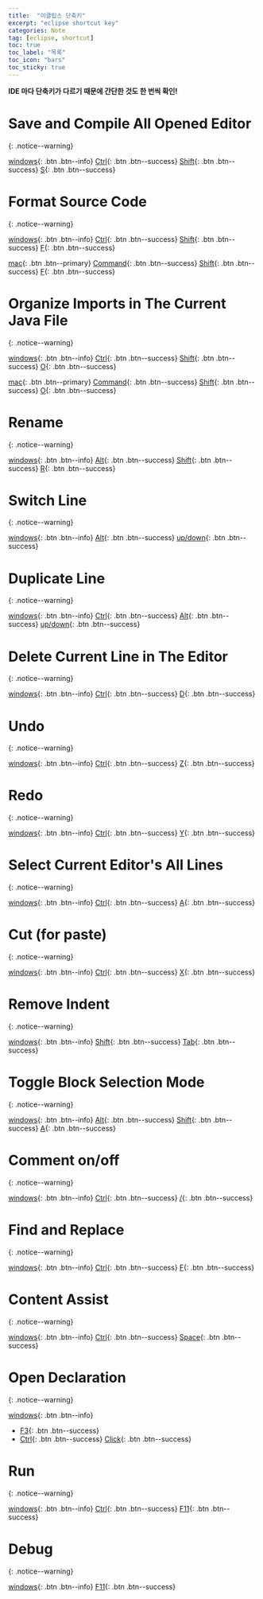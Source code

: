 ```yaml
---
title:  "이클립스 단축키"
excerpt: "eclipse shortcut key"
categories: Note
tag: [eclipse, shortcut]
toc: true
toc_label: "목록"
toc_icon: "bars"
toc_sticky: true
---
```


**IDE 마다 단축키가 다르기 때문에 간단한 것도 한 번씩 확인!**

# Save and Compile All Opened Editor
{: .notice--warning}

[windows](){: .btn .btn--info}
[Ctrl](){: .btn .btn--success}
[Shift](){: .btn .btn--success} 
[S](){: .btn .btn--success}

# Format Source Code
{: .notice--warning}

[windows](){: .btn .btn--info}
[Ctrl](){: .btn .btn--success}
[Shift](){: .btn .btn--success} 
[F](){: .btn .btn--success}

[mac](){: .btn .btn--primary}
[Command](){: .btn .btn--success}
[Shift](){: .btn .btn--success}
[F](){: .btn .btn--success}

# Organize Imports in The Current Java File
{: .notice--warning}

[windows](){: .btn .btn--info}
[Ctrl](){: .btn .btn--success}
[Shift](){: .btn .btn--success} 
[O](){: .btn .btn--success}

[mac](){: .btn .btn--primary}
[Command](){: .btn .btn--success}
[Shift](){: .btn .btn--success}
[O](){: .btn .btn--success}

# Rename
{: .notice--warning}

[windows](){: .btn .btn--info}
[Alt](){: .btn .btn--success}
[Shift](){: .btn .btn--success} 
[R](){: .btn .btn--success}

# Switch Line
{: .notice--warning}

[windows](){: .btn .btn--info}
[Alt](){: .btn .btn--success} 
[up/down](){: .btn .btn--success}

# Duplicate Line
{: .notice--warning}

[windows](){: .btn .btn--info}
[Ctrl](){: .btn .btn--success}
[Alt](){: .btn .btn--success} 
[up/down](){: .btn .btn--success}

# Delete Current Line in The Editor
{: .notice--warning}

[windows](){: .btn .btn--info}
[Ctrl](){: .btn .btn--success}
[D](){: .btn .btn--success} 

# Undo
{: .notice--warning}

[windows](){: .btn .btn--info}
[Ctrl](){: .btn .btn--success}
[Z](){: .btn .btn--success} 

# Redo
{: .notice--warning}

[windows](){: .btn .btn--info}
[Ctrl](){: .btn .btn--success}
[Y](){: .btn .btn--success} 

# Select Current Editor's All Lines
{: .notice--warning}

[windows](){: .btn .btn--info}
[Ctrl](){: .btn .btn--success}
[A](){: .btn .btn--success} 

# Cut (for paste)
{: .notice--warning}

[windows](){: .btn .btn--info}
[Ctrl](){: .btn .btn--success}
[X](){: .btn .btn--success} 

# Remove Indent
{: .notice--warning}

[windows](){: .btn .btn--info}
[Shift](){: .btn .btn--success}
[Tab](){: .btn .btn--success} 

# Toggle Block Selection Mode
{: .notice--warning}

[windows](){: .btn .btn--info}
[Alt](){: .btn .btn--success}
[Shift](){: .btn .btn--success}
[A](){: .btn .btn--success} 

# Comment on/off
{: .notice--warning}

[windows](){: .btn .btn--info}
[Ctrl](){: .btn .btn--success}
[/](){: .btn .btn--success} 

# Find and Replace
{: .notice--warning}

[windows](){: .btn .btn--info}
[Ctrl](){: .btn .btn--success}
[F](){: .btn .btn--success} 

# Content Assist
{: .notice--warning}

[windows](){: .btn .btn--info}
[Ctrl](){: .btn .btn--success}
[Space](){: .btn .btn--success} 

# Open Declaration
{: .notice--warning}

[windows](){: .btn .btn--info}
- [F3](){: .btn .btn--success}
- [Ctrl](){: .btn .btn--success}
[Click](){: .btn .btn--success}

# Run
{: .notice--warning}

[windows](){: .btn .btn--info}
[Ctrl](){: .btn .btn--success}
[F11](){: .btn .btn--success} 

# Debug
{: .notice--warning}

[windows](){: .btn .btn--info}
[F11](){: .btn .btn--success} 
